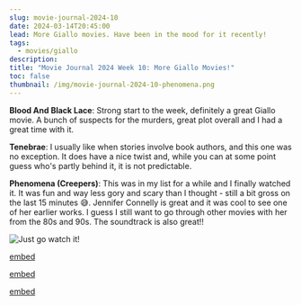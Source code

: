 ```yaml
---
slug: movie-journal-2024-10
date: 2024-03-14T20:45:00
lead: More Giallo movies. Have been in the mood for it recently!
tags:
  - movies/giallo
description: 
title: "Movie Journal 2024 Week 10: More Giallo Movies!"
toc: false
thumbnail: /img/movie-journal-2024-10-phenomena.png
---
```

**Blood And Black Lace**: Strong start to the week, definitely a great Giallo movie. A bunch of suspects for the murders, great plot overall and I had a great time with it.

**Tenebrae**: I usually like when stories involve book authors, and this one was no exception. It does have a nice twist and, while you can at some point guess who's partly behind it, it is not predictable.

**Phenomena (Creepers)**: This was in my list for a while and I finally watched it. It was fun and way less gory and scary than I thought - still a bit gross on the last 15 minutes 😅. Jennifer Connelly is great and it was cool to see one of her earlier works. I guess I still want to go through other movies with her from the 80s and 90s. The soundtrack is also great!!

![Just go watch it!](/img/phenomena.gif)

[embed](https://www.themoviedb.org/movie/28055)

[embed](https://www.themoviedb.org/movie/29702)

[embed](https://www.themoviedb.org/movie/29702)
